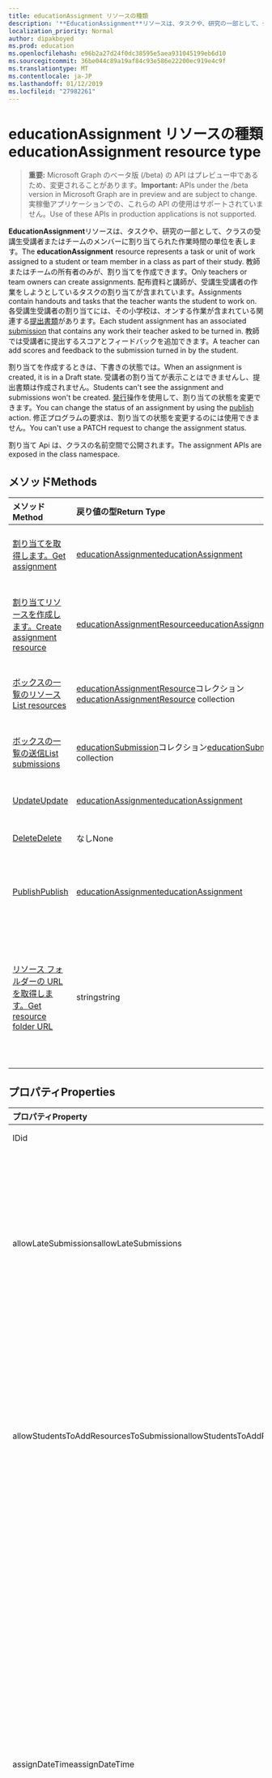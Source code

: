 ```yaml
---
title: educationAssignment リソースの種類
description: '**EducationAssignment**リソースは、タスクや、研究の一部として、クラスの受講生受講者またはチームのメンバーに割り当てられた作業時間の単位を表します。 教師またはチームの所有者のみが、割り当てを作成できます。 配布資料と講師が、受講生受講者の作業をしようとしているタスクの割り当てが含まれています。 各受講生受講者の割り当てには、関連する送信の小学校は、オンする作業が含まれています。 教師では受講者に提出するスコアとフィードバックを追加できます。'
localization_priority: Normal
author: dipakboyed
ms.prod: education
ms.openlocfilehash: e96b2a27d24f0dc38595e5aea931045199eb6d10
ms.sourcegitcommit: 36be044c89a19af84c93e586e22200ec919e4c9f
ms.translationtype: MT
ms.contentlocale: ja-JP
ms.lasthandoff: 01/12/2019
ms.locfileid: "27982261"
---
```

# <a name="educationassignment-resource-type"></a><span data-ttu-id="e4c12-107">educationAssignment リソースの種類</span><span class="sxs-lookup"><span data-stu-id="e4c12-107">educationAssignment resource type</span></span>

> <span data-ttu-id="e4c12-108">**重要:** Microsoft Graph のベータ版 (/beta) の API はプレビュー中であるため、変更されることがあります。</span><span class="sxs-lookup"><span data-stu-id="e4c12-108">**Important:** APIs under the /beta version in Microsoft Graph are in preview and are subject to change.</span></span> <span data-ttu-id="e4c12-109">実稼働アプリケーションでの、これらの API の使用はサポートされていません。</span><span class="sxs-lookup"><span data-stu-id="e4c12-109">Use of these APIs in production applications is not supported.</span></span>

<span data-ttu-id="e4c12-110">**EducationAssignment**リソースは、タスクや、研究の一部として、クラスの受講生受講者またはチームのメンバーに割り当てられた作業時間の単位を表します。</span><span class="sxs-lookup"><span data-stu-id="e4c12-110">The **educationAssignment** resource represents a task or unit of work assigned to a student or team member in a class as part of their study.</span></span> <span data-ttu-id="e4c12-111">教師またはチームの所有者のみが、割り当てを作成できます。</span><span class="sxs-lookup"><span data-stu-id="e4c12-111">Only teachers or team owners can create assignments.</span></span> <span data-ttu-id="e4c12-112">配布資料と講師が、受講生受講者の作業をしようとしているタスクの割り当てが含まれています。</span><span class="sxs-lookup"><span data-stu-id="e4c12-112">Assignments contain handouts and tasks that the teacher wants the student to work on.</span></span> <span data-ttu-id="e4c12-113">各受講生受講者の割り当てには、その小学校は、オンする作業が含まれている関連する[提出書類](educationsubmissionresource.md)があります。</span><span class="sxs-lookup"><span data-stu-id="e4c12-113">Each student assignment has an associated [submission](educationsubmissionresource.md) that contains any work their teacher asked to be turned in.</span></span> <span data-ttu-id="e4c12-114">教師では受講者に提出するスコアとフィードバックを追加できます。</span><span class="sxs-lookup"><span data-stu-id="e4c12-114">A teacher can add scores and feedback to the submission turned in by the student.</span></span>

<span data-ttu-id="e4c12-115">割り当てを作成するときは、下書きの状態では。</span><span class="sxs-lookup"><span data-stu-id="e4c12-115">When an assignment is created, it is in a Draft state.</span></span> <span data-ttu-id="e4c12-116">受講者の割り当てが表示ことはできませんし、提出書類は作成されません。</span><span class="sxs-lookup"><span data-stu-id="e4c12-116">Students can't see the assignment and submissions won't be created.</span></span> <span data-ttu-id="e4c12-117">[発行](../api/educationassignment-publish.md)操作を使用して、割り当ての状態を変更できます。</span><span class="sxs-lookup"><span data-stu-id="e4c12-117">You can change the status of an assignment by using the [publish](../api/educationassignment-publish.md) action.</span></span> <span data-ttu-id="e4c12-118">修正プログラムの要求は、割り当ての状態を変更するのには使用できません。</span><span class="sxs-lookup"><span data-stu-id="e4c12-118">You can't use a PATCH request to change the assignment status.</span></span>

<span data-ttu-id="e4c12-119">割り当て Api は、クラスの名前空間で公開されます。</span><span class="sxs-lookup"><span data-stu-id="e4c12-119">The assignment APIs are exposed in the class namespace.</span></span>

## <a name="methods"></a><span data-ttu-id="e4c12-120">メソッド</span><span class="sxs-lookup"><span data-stu-id="e4c12-120">Methods</span></span>

| <span data-ttu-id="e4c12-121">メソッド</span><span class="sxs-lookup"><span data-stu-id="e4c12-121">Method</span></span>           | <span data-ttu-id="e4c12-122">戻り値の型</span><span class="sxs-lookup"><span data-stu-id="e4c12-122">Return Type</span></span>    |<span data-ttu-id="e4c12-123">説明</span><span class="sxs-lookup"><span data-stu-id="e4c12-123">Description</span></span>|
|:---------------|:--------|:----------|
|[<span data-ttu-id="e4c12-124">割り当てを取得します。</span><span class="sxs-lookup"><span data-stu-id="e4c12-124">Get assignment</span></span>](../api/educationassignment-get.md) | [<span data-ttu-id="e4c12-125">educationAssignment</span><span class="sxs-lookup"><span data-stu-id="e4c12-125">educationAssignment</span></span>](educationassignment.md) |<span data-ttu-id="e4c12-126">**EducationAssignment**オブジェクトのプロパティと関係を参照してください。</span><span class="sxs-lookup"><span data-stu-id="e4c12-126">Read properties and relationships of an **educationAssignment** object.</span></span>|
|[<span data-ttu-id="e4c12-127">割り当てリソースを作成します。</span><span class="sxs-lookup"><span data-stu-id="e4c12-127">Create assignment resource</span></span>](../api/educationassignment-post-resources.md) |[<span data-ttu-id="e4c12-128">educationAssignmentResource</span><span class="sxs-lookup"><span data-stu-id="e4c12-128">educationAssignmentResource</span></span>](educationassignmentresource.md)| <span data-ttu-id="e4c12-129">リソースのコレクションへの投稿には、新しい**educationAssignmentResource**を作成します。</span><span class="sxs-lookup"><span data-stu-id="e4c12-129">Create a new **educationAssignmentResource** by posting to the resources collection.</span></span>|
|[<span data-ttu-id="e4c12-130">ボックスの一覧のリソース</span><span class="sxs-lookup"><span data-stu-id="e4c12-130">List resources</span></span>](../api/educationassignment-list-resources.md) |<span data-ttu-id="e4c12-131">[educationAssignmentResource](educationassignmentresource.md)コレクション</span><span class="sxs-lookup"><span data-stu-id="e4c12-131">[educationAssignmentResource](educationassignmentresource.md) collection</span></span>| <span data-ttu-id="e4c12-132">**EducationAssignmentResource**オブジェクトのコレクションを取得します。</span><span class="sxs-lookup"><span data-stu-id="e4c12-132">Get an **educationAssignmentResource** object collection.</span></span>|
|[<span data-ttu-id="e4c12-133">ボックスの一覧の送信</span><span class="sxs-lookup"><span data-stu-id="e4c12-133">List submissions</span></span>](../api/educationassignment-list-submissions.md) |<span data-ttu-id="e4c12-134">[educationSubmission](educationsubmission.md)コレクション</span><span class="sxs-lookup"><span data-stu-id="e4c12-134">[educationSubmission](educationsubmission.md) collection</span></span>| <span data-ttu-id="e4c12-135">**EducationSubmission**オブジェクトのコレクションを取得します。</span><span class="sxs-lookup"><span data-stu-id="e4c12-135">Get an **educationSubmission** object collection.</span></span>|
|[<span data-ttu-id="e4c12-136">Update</span><span class="sxs-lookup"><span data-stu-id="e4c12-136">Update</span></span>](../api/educationassignment-update.md) | [<span data-ttu-id="e4c12-137">educationAssignment</span><span class="sxs-lookup"><span data-stu-id="e4c12-137">educationAssignment</span></span>](educationassignment.md) |<span data-ttu-id="e4c12-138">**EducationAssignment**オブジェクトを更新します。</span><span class="sxs-lookup"><span data-stu-id="e4c12-138">Update an **educationAssignment** object.</span></span> |
|[<span data-ttu-id="e4c12-139">Delete</span><span class="sxs-lookup"><span data-stu-id="e4c12-139">Delete</span></span>](../api/educationassignment-delete.md) | <span data-ttu-id="e4c12-140">なし</span><span class="sxs-lookup"><span data-stu-id="e4c12-140">None</span></span> |<span data-ttu-id="e4c12-141">**EducationAssignment**オブジェクトを削除します。</span><span class="sxs-lookup"><span data-stu-id="e4c12-141">Delete an **educationAssignment** object.</span></span> |
|[<span data-ttu-id="e4c12-142">Publish</span><span class="sxs-lookup"><span data-stu-id="e4c12-142">Publish</span></span>](../api/educationassignment-publish.md)|[<span data-ttu-id="e4c12-143">educationAssignment</span><span class="sxs-lookup"><span data-stu-id="e4c12-143">educationAssignment</span></span>](educationassignment.md)|<span data-ttu-id="e4c12-144">下書きを公開するからには、 **educationAssignment**オブジェクトの状態を変更します。</span><span class="sxs-lookup"><span data-stu-id="e4c12-144">Change the state of an **educationAssignment** object from draft to published.</span></span>|
|[<span data-ttu-id="e4c12-145">リソース フォルダーの URL を取得します。</span><span class="sxs-lookup"><span data-stu-id="e4c12-145">Get resource folder URL</span></span>](../api/educationassignment-getresourcesfolderurl.md)| <span data-ttu-id="e4c12-146">string</span><span class="sxs-lookup"><span data-stu-id="e4c12-146">string</span></span>| <span data-ttu-id="e4c12-147">OneDrive フォルダーには、割り当てリソースの一部とするファイル ベースのリソースを配置します。</span><span class="sxs-lookup"><span data-stu-id="e4c12-147">The OneDrive folder into which file-based resources should be placed to be part of an assignment resource.</span></span> <span data-ttu-id="e4c12-148">リソースとして追加するには、このフォルダーにファイルを配置する必要があります。</span><span class="sxs-lookup"><span data-stu-id="e4c12-148">Files must be located in this folder to be added as a resource.</span></span>|

## <a name="properties"></a><span data-ttu-id="e4c12-149">プロパティ</span><span class="sxs-lookup"><span data-stu-id="e4c12-149">Properties</span></span>
| <span data-ttu-id="e4c12-150">プロパティ</span><span class="sxs-lookup"><span data-stu-id="e4c12-150">Property</span></span>     | <span data-ttu-id="e4c12-151">型</span><span class="sxs-lookup"><span data-stu-id="e4c12-151">Type</span></span>   |<span data-ttu-id="e4c12-152">説明</span><span class="sxs-lookup"><span data-stu-id="e4c12-152">Description</span></span>|
|:---------------|:--------|:----------|
|<span data-ttu-id="e4c12-153">ID</span><span class="sxs-lookup"><span data-stu-id="e4c12-153">id</span></span>|<span data-ttu-id="e4c12-154">String</span><span class="sxs-lookup"><span data-stu-id="e4c12-154">String</span></span>| <span data-ttu-id="e4c12-155">読み取り専用です。</span><span class="sxs-lookup"><span data-stu-id="e4c12-155">Read-only.</span></span>|
|<span data-ttu-id="e4c12-156">allowLateSubmissions</span><span class="sxs-lookup"><span data-stu-id="e4c12-156">allowLateSubmissions</span></span>|<span data-ttu-id="e4c12-157">Boolean</span><span class="sxs-lookup"><span data-stu-id="e4c12-157">Boolean</span></span>| <span data-ttu-id="e4c12-158">受講者が期限より後に送信できるかどうかを識別します。</span><span class="sxs-lookup"><span data-stu-id="e4c12-158">Identifies whether students can submit after the due date.</span></span> <span data-ttu-id="e4c12-159">作成中にこのプロパティを指定しない場合の既定値は true です。</span><span class="sxs-lookup"><span data-stu-id="e4c12-159">If this property is not specified during create, it defaults to true.</span></span> |
|<span data-ttu-id="e4c12-160">allowStudentsToAddResourcesToSubmission</span><span class="sxs-lookup"><span data-stu-id="e4c12-160">allowStudentsToAddResourcesToSubmission</span></span>|<span data-ttu-id="e4c12-161">Boolean</span><span class="sxs-lookup"><span data-stu-id="e4c12-161">Boolean</span></span>| <span data-ttu-id="e4c12-162">受講者が提出書類に独自のリソースを追加できるかどうか、またはかどうかのみ変更できる、先生によって追加のリソースを識別します。</span><span class="sxs-lookup"><span data-stu-id="e4c12-162">Identifies whether students can add their own resources to a submission or if they can only modify resources added by the teacher.</span></span> |
|<span data-ttu-id="e4c12-163">assignDateTime</span><span class="sxs-lookup"><span data-stu-id="e4c12-163">assignDateTime</span></span>|<span data-ttu-id="e4c12-164">DateTimeOffset</span><span class="sxs-lookup"><span data-stu-id="e4c12-164">DateTimeOffset</span></span>|<span data-ttu-id="e4c12-165">日付と割り当てをアクティブになります。</span><span class="sxs-lookup"><span data-stu-id="e4c12-165">The date when the assignment should become active.</span></span>  <span data-ttu-id="e4c12-166">今後は場合、割り当ては表示されません、受講生受講者にこの日まで。</span><span class="sxs-lookup"><span data-stu-id="e4c12-166">If in the future, the assignment is not shown to the student until this date.</span></span>  <span data-ttu-id="e4c12-167">**Timestamp**型は、ISO 8601 形式を使用して日付と時刻の情報を表し、UTC 時間に常に。</span><span class="sxs-lookup"><span data-stu-id="e4c12-167">The **Timestamp** type represents date and time information using ISO 8601 format and is always in UTC time.</span></span> <span data-ttu-id="e4c12-168">たとえば、2014 年 1 月 1 日午前 0 時 (UTC) は、次のようになります。`'2014-01-01T00:00:00Z'`</span><span class="sxs-lookup"><span data-stu-id="e4c12-168">For example, midnight UTC on Jan 1, 2014 would look like this: `'2014-01-01T00:00:00Z'`</span></span>|
|<span data-ttu-id="e4c12-169">assignTo</span><span class="sxs-lookup"><span data-stu-id="e4c12-169">assignTo</span></span>|[<span data-ttu-id="e4c12-170">educationAssignmentRecipient</span><span class="sxs-lookup"><span data-stu-id="e4c12-170">educationAssignmentRecipient</span></span>](educationassignmentrecipient.md)| <span data-ttu-id="e4c12-171">ユーザー、または全体のクラスは、割り当てが発行される送信オブジェクトを受信する必要があります。</span><span class="sxs-lookup"><span data-stu-id="e4c12-171">Which users, or whole class should receive a submission object once the assignment is published.</span></span> |
|<span data-ttu-id="e4c12-172">assignedDateTime</span><span class="sxs-lookup"><span data-stu-id="e4c12-172">assignedDateTime</span></span>|<span data-ttu-id="e4c12-173">DateTimeOffset</span><span class="sxs-lookup"><span data-stu-id="e4c12-173">DateTimeOffset</span></span>|<span data-ttu-id="e4c12-174">受講者を割り当て、割り当てが発行された時点を受講者のタイムライン上示しています。</span><span class="sxs-lookup"><span data-stu-id="e4c12-174">The moment that the assignment was published to students and the assignment shows up on the students timeline.</span></span>  <span data-ttu-id="e4c12-175">Timestamp 型は、ISO 8601 形式を使用して日付と時刻の情報を表し、常に UTC 時間です。</span><span class="sxs-lookup"><span data-stu-id="e4c12-175">The Timestamp type represents date and time information using ISO 8601 format and is always in UTC time.</span></span> <span data-ttu-id="e4c12-176">たとえば、2014 年 1 月 1 日午前 0 時 (UTC) は、次のようになります。`'2014-01-01T00:00:00Z'`</span><span class="sxs-lookup"><span data-stu-id="e4c12-176">For example, midnight UTC on Jan 1, 2014 would look like this: `'2014-01-01T00:00:00Z'`</span></span>|
|<span data-ttu-id="e4c12-177">classId</span><span class="sxs-lookup"><span data-stu-id="e4c12-177">classId</span></span>|<span data-ttu-id="e4c12-178">String</span><span class="sxs-lookup"><span data-stu-id="e4c12-178">String</span></span>| <span data-ttu-id="e4c12-179">この割り当てが属するクラス。</span><span class="sxs-lookup"><span data-stu-id="e4c12-179">Class which this assignment belongs.</span></span> |
|<span data-ttu-id="e4c12-180">createdBy</span><span class="sxs-lookup"><span data-stu-id="e4c12-180">createdBy</span></span>|[<span data-ttu-id="e4c12-181">identitySet</span><span class="sxs-lookup"><span data-stu-id="e4c12-181">identitySet</span></span>](identityset.md)| <span data-ttu-id="e4c12-182">割り当てを作成したとします。</span><span class="sxs-lookup"><span data-stu-id="e4c12-182">Who created the assignment.</span></span> |
|<span data-ttu-id="e4c12-183">createdDateTime</span><span class="sxs-lookup"><span data-stu-id="e4c12-183">createdDateTime</span></span>|<span data-ttu-id="e4c12-184">DateTimeOffset</span><span class="sxs-lookup"><span data-stu-id="e4c12-184">DateTimeOffset</span></span>|<span data-ttu-id="e4c12-185">割り当てが作成された時点。</span><span class="sxs-lookup"><span data-stu-id="e4c12-185">Moment when the assignment was created.</span></span>  <span data-ttu-id="e4c12-186">Timestamp 型は、ISO 8601 形式を使用して日付と時刻の情報を表し、常に UTC 時間です。</span><span class="sxs-lookup"><span data-stu-id="e4c12-186">The Timestamp type represents date and time information using ISO 8601 format and is always in UTC time.</span></span> <span data-ttu-id="e4c12-187">たとえば、2014 年 1 月 1 日午前 0 時 (UTC) は、次のようになります。`'2014-01-01T00:00:00Z'`</span><span class="sxs-lookup"><span data-stu-id="e4c12-187">For example, midnight UTC on Jan 1, 2014 would look like this: `'2014-01-01T00:00:00Z'`</span></span>|
|<span data-ttu-id="e4c12-188">displayName</span><span class="sxs-lookup"><span data-stu-id="e4c12-188">displayName</span></span>|<span data-ttu-id="e4c12-189">String</span><span class="sxs-lookup"><span data-stu-id="e4c12-189">String</span></span>|<span data-ttu-id="e4c12-190">割り当ての名前です。</span><span class="sxs-lookup"><span data-stu-id="e4c12-190">Name of the assignment.</span></span>|
|<span data-ttu-id="e4c12-191">dueDateTime</span><span class="sxs-lookup"><span data-stu-id="e4c12-191">dueDateTime</span></span>|<span data-ttu-id="e4c12-192">DateTimeOffset</span><span class="sxs-lookup"><span data-stu-id="e4c12-192">DateTimeOffset</span></span>|<span data-ttu-id="e4c12-193">受講者の割り当てを期限の日付。</span><span class="sxs-lookup"><span data-stu-id="e4c12-193">Date when the students assignment is due.</span></span>  <span data-ttu-id="e4c12-194">Timestamp 型は、ISO 8601 形式を使用して日付と時刻の情報を表し、常に UTC 時間です。</span><span class="sxs-lookup"><span data-stu-id="e4c12-194">The Timestamp type represents date and time information using ISO 8601 format and is always in UTC time.</span></span> <span data-ttu-id="e4c12-195">たとえば、2014 年 1 月 1 日午前 0 時 (UTC) は、次のようになります。`'2014-01-01T00:00:00Z'`</span><span class="sxs-lookup"><span data-stu-id="e4c12-195">For example, midnight UTC on Jan 1, 2014 would look like this: `'2014-01-01T00:00:00Z'`</span></span>|
|<span data-ttu-id="e4c12-196">グレーディング</span><span class="sxs-lookup"><span data-stu-id="e4c12-196">grading</span></span>|[<span data-ttu-id="e4c12-197">educationAssignmentGradeType</span><span class="sxs-lookup"><span data-stu-id="e4c12-197">educationAssignmentGradeType</span></span>](educationassignmentgradetype.md)|<span data-ttu-id="e4c12-198">どの割り当てが焼き付けるされます。</span><span class="sxs-lookup"><span data-stu-id="e4c12-198">How the assignment will be graded.</span></span> |
|<span data-ttu-id="e4c12-199">指示</span><span class="sxs-lookup"><span data-stu-id="e4c12-199">instructions</span></span>|[<span data-ttu-id="e4c12-200">itemBody</span><span class="sxs-lookup"><span data-stu-id="e4c12-200">itemBody</span></span>](itembody.md)| <span data-ttu-id="e4c12-201">割り当ての説明です。</span><span class="sxs-lookup"><span data-stu-id="e4c12-201">Instructions for the assignment.</span></span>  <span data-ttu-id="e4c12-202">この表示名と受講者を指示を行います。</span><span class="sxs-lookup"><span data-stu-id="e4c12-202">This along with the display name tell the student what to do.</span></span> |
|<span data-ttu-id="e4c12-203">lastModifiedBy</span><span class="sxs-lookup"><span data-stu-id="e4c12-203">lastModifiedBy</span></span>|[<span data-ttu-id="e4c12-204">identitySet</span><span class="sxs-lookup"><span data-stu-id="e4c12-204">identitySet</span></span>](identityset.md)| <span data-ttu-id="e4c12-205">最後の割り当てを変更したユーザーです。</span><span class="sxs-lookup"><span data-stu-id="e4c12-205">Who last modified the assignment.</span></span> |
|<span data-ttu-id="e4c12-206">lastModifiedDateTime</span><span class="sxs-lookup"><span data-stu-id="e4c12-206">lastModifiedDateTime</span></span>|<span data-ttu-id="e4c12-207">DateTimeOffset</span><span class="sxs-lookup"><span data-stu-id="e4c12-207">DateTimeOffset</span></span>|<span data-ttu-id="e4c12-208">割り当てが最後に修正された瞬間。</span><span class="sxs-lookup"><span data-stu-id="e4c12-208">Moment when the assignment was last modified.</span></span>  <span data-ttu-id="e4c12-209">Timestamp 型は、ISO 8601 形式を使用して日付と時刻の情報を表し、常に UTC 時間です。</span><span class="sxs-lookup"><span data-stu-id="e4c12-209">The Timestamp type represents date and time information using ISO 8601 format and is always in UTC time.</span></span> <span data-ttu-id="e4c12-210">たとえば、2014 年 1 月 1 日午前 0 時 (UTC) は、次のようになります。`'2014-01-01T00:00:00Z'`</span><span class="sxs-lookup"><span data-stu-id="e4c12-210">For example, midnight UTC on Jan 1, 2014 would look like this: `'2014-01-01T00:00:00Z'`</span></span>|
|<span data-ttu-id="e4c12-211">status</span><span class="sxs-lookup"><span data-stu-id="e4c12-211">status</span></span>|<span data-ttu-id="e4c12-212">string</span><span class="sxs-lookup"><span data-stu-id="e4c12-212">string</span></span>| <span data-ttu-id="e4c12-213">**割り当て**の状態です。</span><span class="sxs-lookup"><span data-stu-id="e4c12-213">Status of the **Assignment**.</span></span>  <span data-ttu-id="e4c12-214">しないことができますこの値を修正します。</span><span class="sxs-lookup"><span data-stu-id="e4c12-214">You can not PATCH this value.</span></span>  <span data-ttu-id="e4c12-215">可能な値は、`draft`、`published`、`assigned` です。</span><span class="sxs-lookup"><span data-stu-id="e4c12-215">Possible values are: `draft`, `published`, `assigned`.</span></span>|

## <a name="relationships"></a><span data-ttu-id="e4c12-216">関係</span><span class="sxs-lookup"><span data-stu-id="e4c12-216">Relationships</span></span>
| <span data-ttu-id="e4c12-217">リレーションシップ</span><span class="sxs-lookup"><span data-stu-id="e4c12-217">Relationship</span></span> | <span data-ttu-id="e4c12-218">型</span><span class="sxs-lookup"><span data-stu-id="e4c12-218">Type</span></span>   |<span data-ttu-id="e4c12-219">説明</span><span class="sxs-lookup"><span data-stu-id="e4c12-219">Description</span></span>|
|:---------------|:--------|:----------|
|<span data-ttu-id="e4c12-220">resources</span><span class="sxs-lookup"><span data-stu-id="e4c12-220">resources</span></span>|<span data-ttu-id="e4c12-221">[educationAssignmentResource](educationassignmentresource.md)コレクション</span><span class="sxs-lookup"><span data-stu-id="e4c12-221">[educationAssignmentResource](educationassignmentresource.md) collection</span></span>| <span data-ttu-id="e4c12-222">この割り当てに関連付けられているオブジェクトを学習します。</span><span class="sxs-lookup"><span data-stu-id="e4c12-222">Learning objects that are associated with this assignment.</span></span>  <span data-ttu-id="e4c12-223">教師だけでは、このリストを変更できます。</span><span class="sxs-lookup"><span data-stu-id="e4c12-223">Only teachers can modify this list.</span></span> <span data-ttu-id="e4c12-224">Null 許容型。</span><span class="sxs-lookup"><span data-stu-id="e4c12-224">Nullable.</span></span>|
|<span data-ttu-id="e4c12-225">提出書類</span><span class="sxs-lookup"><span data-stu-id="e4c12-225">submissions</span></span>|<span data-ttu-id="e4c12-226">[educationSubmission](educationsubmission.md)コレクション</span><span class="sxs-lookup"><span data-stu-id="e4c12-226">[educationSubmission](educationsubmission.md) collection</span></span>| <span data-ttu-id="e4c12-227">発行されるとグレードを表す各受講者の提出書類のオブジェクトがあります。</span><span class="sxs-lookup"><span data-stu-id="e4c12-227">Once published, there is a submission object for each student representing their work and grade.</span></span>  <span data-ttu-id="e4c12-228">読み取り専用です。</span><span class="sxs-lookup"><span data-stu-id="e4c12-228">Read-only.</span></span> <span data-ttu-id="e4c12-229">Null 許容型。</span><span class="sxs-lookup"><span data-stu-id="e4c12-229">Nullable.</span></span>|

## <a name="json-representation"></a><span data-ttu-id="e4c12-230">JSON 表記</span><span class="sxs-lookup"><span data-stu-id="e4c12-230">JSON representation</span></span>

<span data-ttu-id="e4c12-231">リソースの JSON 表記を次に示します。</span><span class="sxs-lookup"><span data-stu-id="e4c12-231">The following is a JSON representation of the resource.</span></span>

<!-- {
  "blockType": "resource",
  "optionalProperties": [

  ],
  "@odata.type": "microsoft.graph.educationAssignment"
}-->

```json
{
  "id": "String (identifier)",
  "allowLateSubmissions": true,
  "allowStudentsToAddResourcesToSubmission": true,
  "assignDateTime": "String (timestamp)",
  "assignTo": {"@odata.type": "microsoft.graph.educationAssignmentRecipient"},
  "assignedDateTime": "String (timestamp)",
  "classId": "String",
  "createdBy": {"@odata.type": "microsoft.graph.identitySet"},
  "createdDateTime": "String (timestamp)",
  "displayName": "String",
  "dueDateTime": "String (timestamp)",
  "grading": {"@odata.type": "microsoft.graph.educationAssignmentGradeType"},
  "instructions": {"@odata.type": "microsoft.graph.itemBody"},
  "lastModifiedBy": {"@odata.type": "microsoft.graph.identitySet"},
  "lastModifiedDateTime": "String (timestamp)",
  "status": "string"
}
```

<!-- uuid: 8fcb5dbc-d5aa-4681-8e31-b001d5168d79
2015-10-25 14:57:30 UTC -->
<!-- {
  "type": "#page.annotation",
  "description": "educationAssignment resource",
  "keywords": "",
  "section": "documentation",
  "tocPath": ""
}-->
